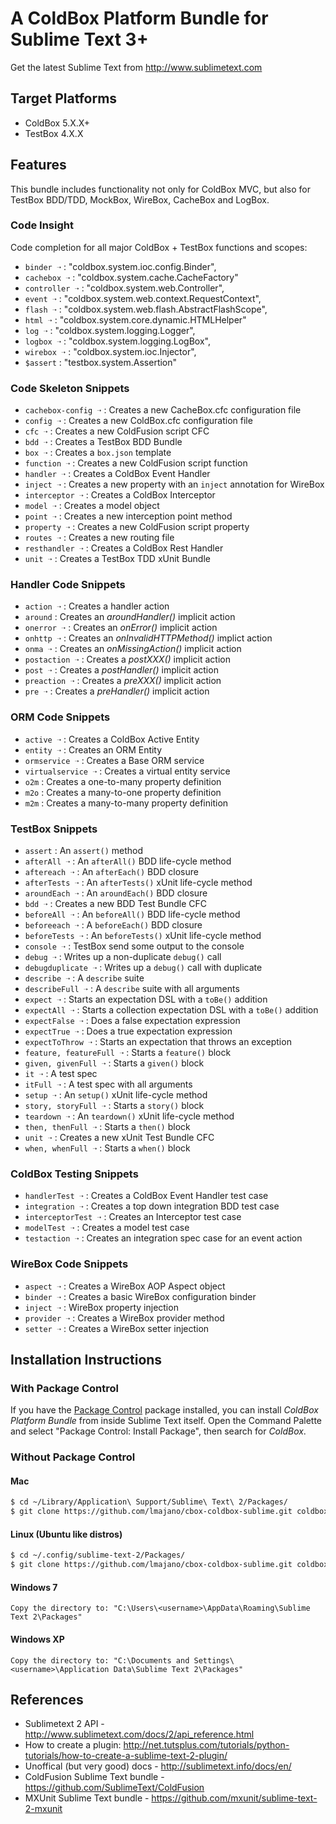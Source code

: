 # A ColdBox Platform Bundle for Sublime Text 3+

Get the latest Sublime Text from http://www.sublimetext.com

## Target Platforms

- ColdBox 5.X.X+
- TestBox 4.X.X

## Features

This bundle includes functionality not only for ColdBox MVC, but also for TestBox BDD/TDD, MockBox, WireBox, CacheBox and LogBox.

### Code Insight

Code completion for all major ColdBox + TestBox functions and scopes:

- `binder ➝` : "coldbox.system.ioc.config.Binder",
- `cachebox ➝` : "coldbox.system.cache.CacheFactory"
- `controller ➝` : "coldbox.system.web.Controller",
- `event ➝` : "coldbox.system.web.context.RequestContext",
- `flash ➝` : "coldbox.system.web.flash.AbstractFlashScope",
- `html ➝` : "coldbox.system.core.dynamic.HTMLHelper"
- `log ➝` : "coldbox.system.logging.Logger",
- `logbox ➝` : "coldbox.system.logging.LogBox",
- `wirebox ➝` : "coldbox.system.ioc.Injector",
- `$assert` : "testbox.system.Assertion"

### Code Skeleton Snippets

- `cachebox-config ➝` : Creates a new CacheBox.cfc configuration file
- `config ➝` : Creates a new ColdBox.cfc configuration file
- `cfc ➝` : Creates a new ColdFusion script CFC
- `bdd ➝` : Creates a TestBox BDD Bundle
- `box ➝` : Creates a `box.json` template
- `function ➝` : Creates a new ColdFusion script function
- `handler ➝` : Creates a ColdBox Event Handler
- `inject ➝` : Creates a new property with an `inject` annotation for WireBox
- `interceptor ➝` : Creates a ColdBox Interceptor
- `model ➝` : Creates a model object
- `point ➝` : Creates a new interception point method
- `property ➝` : Creates a new ColdFusion script property
- `routes ➝` : Creates a new routing file
- `resthandler ➝` : Creates a ColdBox Rest Handler
- `unit ➝` : Creates a TestBox TDD xUnit Bundle

### Handler Code Snippets

- `action ➝` : Creates a handler action
- `around` : Creates an *aroundHandler()* implicit action
- `onerror ➝` : Creates an *onError()* implicit action
- `onhttp ➝` : Creates an *onInvalidHTTPMethod()* implict action
- `onma ➝` : Creates an *onMissingAction()* implicit action
- `postaction ➝` : Creates a *postXXX()* implicit action
- `post ➝` : Creates a *postHandler()* implicit action
- `preaction ➝` : Creates a *preXXX()* implicit action
- `pre ➝` : Creates a *preHandler()* implicit action

### ORM Code Snippets

- `active ➝` : Creates a ColdBox Active Entity
- `entity ➝` : Creates an ORM Entity
- `ormservice ➝` : Creates a Base ORM service
- `virtualservice ➝` : Creates a virtual entity service
- `o2m` : Creates a one-to-many property definition
- `m2o` : Creates a many-to-one property definition
- `m2m` : Creates a many-to-many property definition

### TestBox Snippets

- `assert` : An `assert()` method
- `afterAll ➝` : An `afterAll()` BDD life-cycle method
- `aftereach ➝` : An `afterEach()` BDD closure
- `afterTests ➝` : An `afterTests()` xUnit life-cycle method
- `aroundEach ➝` : An `aroundEach()` BDD closure
- `bdd ➝` : Creates a new BDD Test Bundle CFC
- `beforeAll ➝` : An `beforeAll()` BDD life-cycle method
- `beforeeach ➝` : A `beforeEach()` BDD closure
- `beforeTests ➝` : An `beforeTests()` xUnit life-cycle method
- `console ➝` : TestBox send some output to the console
- `debug ➝` : Writes up a non-duplicate `debug()` call
- `debugduplicate ➝` : Writes up a `debug()` call with duplicate
- `describe ➝` : A `describe` suite
- `describeFull ➝` : A `describe` suite with all arguments
- `expect ➝` : Starts an expectation DSL with a `toBe()` addition
- `expectAll ➝` : Starts a collection expectation DSL with a `toBe()` addition
- `expectFalse ➝` : Does a false expectation expression
- `expectTrue ➝` : Does a true expectation expression
- `expectToThrow ➝` : Starts an expectation that throws an exception
- `feature, featureFull ➝` : Starts a `feature()` block
- `given, givenFull ➝` : Starts a `given()` block
- `it ➝` : A test spec
- `itFull ➝` : A test spec with all arguments
- `setup ➝` : An `setup()` xUnit life-cycle method
- `story, storyFull ➝` : Starts a `story()` block
- `teardown ➝` : An `teardown()` xUnit life-cycle method
- `then, thenFull ➝` : Starts a `then()` block
- `unit ➝` : Creates a new xUnit Test Bundle CFC
- `when, whenFull ➝` : Starts a `when()` block

### ColdBox Testing Snippets

- `handlerTest ➝` : Creates a ColdBox Event Handler test case
- `integration ➝` : Creates a top down integration BDD test case
- `interceptorTest ➝` : Creates an Interceptor test case
- `modelTest ➝` : Creates a model test case
- `testaction ➝` : Creates an integration spec case for an event action

### WireBox Code Snippets

- `aspect ➝` : Creates a WireBox AOP Aspect object
- `binder ➝` : Creates a basic WireBox configuration binder
- `inject ➝` : WireBox property injection
- `provider ➝` : Creates a WireBox provider method
- `setter ➝` : Creates a WireBox setter injection

## Installation Instructions

### With Package Control

If you have the [Package Control](http://wbond.net/sublime_packages/package_control) package installed, you can install *ColdBox Platform Bundle* from inside Sublime Text itself. Open the Command Palette and select "Package Control: Install Package", then search for *ColdBox*.

### Without Package Control

#### Mac

```bash
$ cd ~/Library/Application\ Support/Sublime\ Text\ 2/Packages/
$ git clone https://github.com/lmajano/cbox-coldbox-sublime.git coldbox
```

#### Linux (Ubuntu like distros)

```bash
$ cd ~/.config/sublime-text-2/Packages/
$ git clone https://github.com/lmajano/cbox-coldbox-sublime.git coldbox
```

#### Windows 7

`Copy the directory to: "C:\Users\<username>\AppData\Roaming\Sublime Text 2\Packages"`

#### Windows XP

`Copy the directory to: "C:\Documents and Settings\<username>\Application Data\Sublime Text 2\Packages"`

## References

- Sublimetext 2 API - http://www.sublimetext.com/docs/2/api_reference.html
- How to create a plugin: http://net.tutsplus.com/tutorials/python-tutorials/how-to-create-a-sublime-text-2-plugin/
- Unoffical (but very good) docs - http://sublimetext.info/docs/en/
- ColdFusion Sublime Text bundle - https://github.com/SublimeText/ColdFusion
- MXUnit Sublime Text bundle - https://github.com/mxunit/sublime-text-2-mxunit
